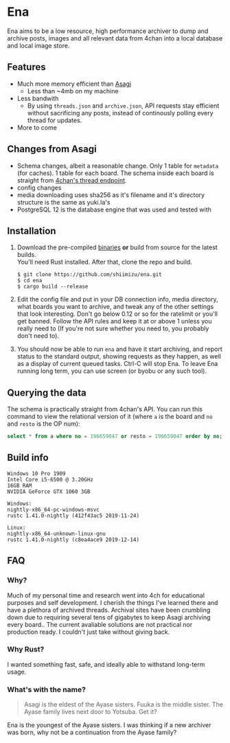# Ena

Ena aims to be a low resource, high performance archiver to dump and archive posts, images and all relevant data from 4chan into a local database and local image store.

## Features
* Much more memory efficient than [Asagi](https://github.com/eksopl/asagi)
  * Less than ~4mb on my machine
* Less bandwith
  * By using `threads.json` and `archive.json`, API requests stay efficient without sacrificing any posts, instead of continously polling every thread for updates.
* More to come

<!--
# Edge cases covered
* banned posts
* thread/post/file deletions
* massive threads consisting of thousands of posts
  -->

## Changes from Asagi
* Schema changes, albeit a reasonable change. Only 1 table for `metadata` (for caches). 1 table for each board. The schema inside each board is straight from [4chan's thread endpoint](https://github.com/4chan/4chan-API/blob/master/pages/Threads.md).
* config changes
* media downloading uses sha256 as it's filename and it's directory structure is the same as yuki.la's
* PostgreSQL 12 is the database engine that was used and tested with

## Installation
1. Download the pre-compiled [binaries][latest-link] **or** build from source for the latest builds.  
You'll need Rust installed. After that, clone the repo and build.
	```console
	$ git clone https://github.com/shiimizu/ena.git
	$ cd ena
	$ cargo build --release
	```
2. Edit the config file and put in your DB connection info, media directory, what boards you want to archive, and tweak any of the other settings that look interesting. Don't go below 0.12 or so for the ratelimit or you'll get banned. Follow the API rules and keep it at or above 1 unless you really need to (If you're not sure whether you need to, you probably don't need to).

3. You should now be able to run `ena` and have it start archiving, and report status to the standard output, showing requests as they happen, as well as a display of current queued tasks. Ctrl-C will stop Ena. To leave Ena running long term, you can use screen (or byobu or any such tool).

## Querying the data
The schema is practically straight from 4chan's API. You can run this command to view the relational version of it (where `a` is the board and `no` and `resto` is the OP num):
```sql
select * from a where no = 196659047 or resto = 196659047 order by no;
```
## Build info
```
Windows 10 Pro 1909  
Intel Core i5-6500 @ 3.20GHz  
16GB RAM  
NVIDIA GeForce GTX 1060 3GB

Windows:
nightly-x86_64-pc-windows-msvc
rustc 1.41.0-nightly (412f43ac5 2019-11-24)

Linux:
nightly-x86_64-unknown-linux-gnu
rustc 1.41.0-nightly (c8ea4ace9 2019-12-14)
```

## FAQ
### Why?
Much of my personal time and research went into 4ch for educational purposes and self development. I cherish the things I've learned there and have a plethora of archived threads. Archival sites have been crumbling down due to requiring several tens of gigabytes to keep Asagi archiving every board.. The current avaliable solutions are not practical nor production ready. I couldn't just take without giving back.

### Why Rust?
I wanted something fast, safe, and ideally able to withstand long-term usage.

### What's with the name?
> Asagi is the eldest of the Ayase sisters. Fuuka is the middle sister. The Ayase family lives next door to Yotsuba. Get it?

Ena is the youngest of the Ayase sisters. I was thinking if a new archiver was born, why not be a continuation from the Ayase family?

[latest-badge]: https://img.shields.io/badge/latest-v0.1.0-ca7f85.svg?style=flat-square
[latest-link]: https://github.com/shiimizu/ena/releases/latest
[matrix-link]: https://matrix.to/#/#bibanon-chat:matrix.org
[matrix-badge]: https://img.shields.io/badge/matrix-join-ca7f85.svg?style=flat-square
